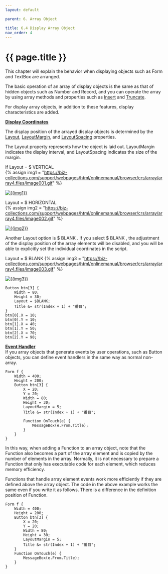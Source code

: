 ```yaml
---
layout: default

parent: 6. Array Object

title: 6.4 Display Array Object
nav_order: 4
---
```




# {{ page.title }}

This chapter  will explain the behavior when displaying objects such as Form and TextBox are arranged.

The basic operation of an array of display objects is the same as that of hidden objects such as Number and Record, and you can operate the array by using array methods and properties such as [Insert](/package/system/object/methods/insert) and [Truncate](/package/system/object/methods/truncate).

For display array objects, in addition to these features, display characteristics are added.

**<u>Display Coordinates</u>**

The display position of the arrayed display objects is determined by the [Layout](/package/standard/displayobject/properties/layout), [LayoutMargin](/package/standard/displayobject/properties/layoutmargin), and [LayoutSpacing](/package/standard/displayobject/properties/layoutspacing) properties.

 

The Layout property represents how the object is laid out. LayoutMargin indicates the display interval, and LayoutSpacing indicates the size of the margin.

 

If Layout = $ VERTICAL<br>
{% assign img1 = "https://biz-collections.com/support/webpages/html/onlinemanual/browser/crs/array/array4.files/image001.gif" %}

<a href="{{ img1 }}" target="_blank"> <img src="{{ img1 }}" alt="{{img1}}"></a>

Layout = $ HORIZONTAL<br>
{% assign img2 = "https://biz-collections.com/support/webpages/html/onlinemanual/browser/crs/array/array4.files/image002.gif" %}

<a href="{{ img2 }}" target="_blank"> <img src="{{ img2 }}" alt="{{img2}}"></a>

Another Layout option is $ BLANK . If you select $ BLANK , the adjustment of the display position of the array elements will be disabled, and you will be able to explicitly set the individual coordinates in the script.

 

Layout = $ BLANK
{% assign img3 = "https://biz-collections.com/support/webpages/html/onlinemanual/browser/crs/array/array4.files/image003.gif" %}

<a href="{{ img3 }}" target="_blank"> <img src="{{ img3 }}" alt="{{img3}}"></a>

```
Button btn[3] {
    Width = 80;
    Height = 30;
    Layout = $BLANK;
    Title &= str(Index + 1) + "番目";
}
btn[0].X = 10;
btn[0].Y = 10;
btn[1].X = 40;
btn[1].Y = 50;
btn[2].X = 70;
btn[2].Y = 90;
```

**<u>Event Handler</u>**<br>
If you array objects that generate events by user operations, such as Button objects, you can define event handlers in the same way as normal non-array.

```
Form f {
    Width = 400;
    Height = 200;
    Button btn[3] {
        X = 20;
        Y = 20;
        Width = 80;
        Height = 30;
        LayoutMargin = 5;
        Title &= str(Index + 1) + "番目";
        
        Function OnTouch(e) {
            MessageBox(e.From.Title);
        }
    }
}
```

In this way, when adding a Function to an array object, note that the Function also becomes a part of the array element and is copied by the number of elements in the array. Normally, it is not necessary to prepare a Function that only has executable code for each element, which reduces memory efficiency.

Functions that handle array element events work more efficiently if they are defined above the array object. The code in the above example works the same even if you write it as follows. There is a difference in the definition position of Function.


```
Form f {
    Width = 400;
    Height = 200;
    Button btn[3] {
        X = 20;
        Y = 20;
        Width = 80;
        Height = 30;
        LayoutMargin = 5;
        Title &= str(Index + 1) + "番目";
    }
    Function OnTouch(e) {
        MessageBox(e.From.Title);
    }
}
```






